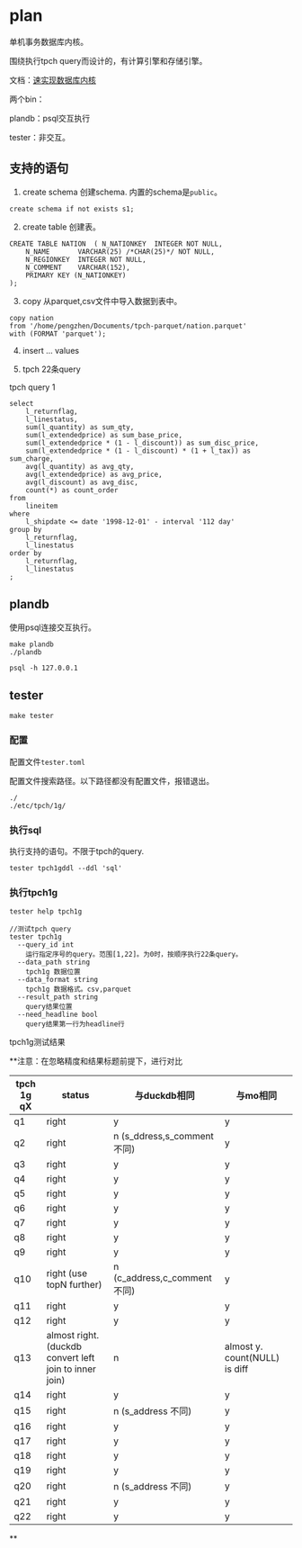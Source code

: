 # plan
单机事务数据库内核。

围绕执行tpch query而设计的，有计算引擎和存储引擎。

文档：[速实现数据库内核](book/快速实现数据库内核.md)


两个bin：

plandb：psql交互执行

tester：非交互。

## 支持的语句

1. create schema
创建schema. 内置的schema是`public`。

```
create schema if not exists s1;
```    
2. create table 
创建表。

```
CREATE TABLE NATION  ( N_NATIONKEY  INTEGER NOT NULL,
	N_NAME       VARCHAR(25) /*CHAR(25)*/ NOT NULL,
	N_REGIONKEY  INTEGER NOT NULL,
	N_COMMENT    VARCHAR(152),
	PRIMARY KEY (N_NATIONKEY)
);
```

3. copy
从parquet,csv文件中导入数据到表中。

```
copy nation
from '/home/pengzhen/Documents/tpch-parquet/nation.parquet'
with (FORMAT 'parquet');
```

4. insert ... values


5. tpch 22条query

tpch query 1
```
select
	l_returnflag,
	l_linestatus,
	sum(l_quantity) as sum_qty,
	sum(l_extendedprice) as sum_base_price,
	sum(l_extendedprice * (1 - l_discount)) as sum_disc_price,
	sum(l_extendedprice * (1 - l_discount) * (1 + l_tax)) as sum_charge,
	avg(l_quantity) as avg_qty,
	avg(l_extendedprice) as avg_price,
	avg(l_discount) as avg_disc,
	count(*) as count_order
from
	lineitem
where
	l_shipdate <= date '1998-12-01' - interval '112 day'
group by
	l_returnflag,
	l_linestatus
order by
	l_returnflag,
	l_linestatus
;
```

## plandb

使用psql连接交互执行。

```
make plandb
./plandb

psql -h 127.0.0.1

```

## tester

`make tester`

### 配置

配置文件`tester.toml`

配置文件搜索路径。以下路径都没有配置文件，报错退出。
```text
./
./etc/tpch/1g/
```


### 执行sql

执行支持的语句。不限于tpch的query.

```shell
tester tpch1gddl --ddl 'sql'
```

### 执行tpch1g
```shell
tester help tpch1g

//测试tpch query
tester tpch1g
  --query_id int 
    运行指定序号的query。范围[1,22]。为0时，按顺序执行22条query。
  --data_path string
    tpch1g 数据位置
  --data_format string
    tpch1g 数据格式。csv,parquet
  --result_path string
    query结果位置
  --need_headline bool
    query结果第一行为headline行

```

tpch1g测试结果

**注意：在忽略精度和结果标题前提下，进行对比

| tpch 1g qX | status                                                 | 与duckdb相同                  | 与mo相同                         |
|------------|--------------------------------------------------------|----------------------------|-------------------------------|
| q1         | right                                                  | y                          | y                             |
| q2         | right                                                  | n (s_ddress,s_comment 不同)  | y                             |
| q3         | right                                                  | y                          | y                             |
| q4         | right                                                  | y                          | y                             |
| q5         | right                                                  | y                          | y                             |
| q6         | right                                                  | y                          | y                             |
| q7         | right                                                  | y                          | y                             |
| q8         | right                                                  | y                          | y                             |
| q9         | right                                                  | y                          | y                             |
| q10        | right (use topN further)                               | n (c_address,c_comment 不同) | y                             |
| q11        | right                                                  | y                          | y                             |
| q12        | right                                                  | y                          | y                             |
| q13        | almost right. (duckdb convert left join to inner join) | n                          | almost y. count(NULL) is diff |
| q14        | right                                                  | y                          | y                             |
| q15        | right                                                  | n (s_address 不同)           | y                             |
| q16        | right                                                  | y                          | y                             |
| q17        | right                                                  | y                          | y                             |
| q18        | right                                                  | y                          | y                             |
| q19        | right                                                  | y                          | y                             |
| q20        | right                                                  | n (s_address 不同)           | y                             |
| q21        | right                                                  | y                          | y                             |
| q22        | right                                                  | y                          | y                             |

**
